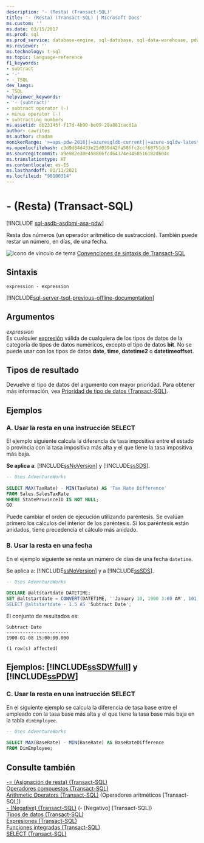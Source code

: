 ```yaml
---
description: '- (Resta) (Transact-SQL)'
title: '- (Resta) (Transact-SQL) | Microsoft Docs'
ms.custom: ''
ms.date: 03/15/2017
ms.prod: sql
ms.prod_service: database-engine, sql-database, sql-data-warehouse, pdw
ms.reviewer: ''
ms.technology: t-sql
ms.topic: language-reference
f1_keywords:
- subtract
- '-'
- -_TSQL
dev_langs:
- TSQL
helpviewer_keywords:
- '- (subtract)'
- subtract operator (-)
- minus operator (-)
- subtracting numbers
ms.assetid: db23145f-f17d-4b90-be09-28a881cacd1a
author: cawrites
ms.author: chadam
monikerRange: '>=aps-pdw-2016||=azuresqldb-current||=azure-sqldw-latest||>=sql-server-2016||>=sql-server-linux-2017||=azuresqldb-mi-current'
ms.openlocfilehash: c3d9d84d433e25d039d42fa58ffc3ccf68751dc9
ms.sourcegitcommit: a9e982e30e458866fcd64374e3458516182d604c
ms.translationtype: HT
ms.contentlocale: es-ES
ms.lasthandoff: 01/11/2021
ms.locfileid: "98100314"
---
```

# <a name="--subtraction-transact-sql"></a>- (Resta) (Transact-SQL)
[!INCLUDE [sql-asdb-asdbmi-asa-pdw](../../includes/applies-to-version/sql-asdb-asdbmi-asa-pdw.md)]

  Resta dos números (un operador aritmético de sustracción). También puede restar un número, en días, de una fecha.  
  
 ![Icono de vínculo de tema](../../database-engine/configure-windows/media/topic-link.gif "Icono de vínculo de tema") [Convenciones de sintaxis de Transact-SQL](../../t-sql/language-elements/transact-sql-syntax-conventions-transact-sql.md)  
  
## <a name="syntax"></a>Sintaxis  
  
```syntaxsql  
expression - expression  
```  
  
[!INCLUDE[sql-server-tsql-previous-offline-documentation](../../includes/sql-server-tsql-previous-offline-documentation.md)]

## <a name="arguments"></a>Argumentos
 *expression*  
 Es cualquier [expresión](../../t-sql/language-elements/expressions-transact-sql.md) válida de cualquiera de los tipos de datos de la categoría de tipos de datos numéricos, excepto el tipo de datos **bit**. No se puede usar con los tipos de datos **date**, **time**, **datetime2** o **datetimeoffset**.  
  
## <a name="result-types"></a>Tipos de resultado  
 Devuelve el tipo de datos del argumento con mayor prioridad. Para obtener más información, vea [Prioridad de tipo de datos &#40;Transact-SQL&#41;](../../t-sql/data-types/data-type-precedence-transact-sql.md).  
  
## <a name="examples"></a>Ejemplos  
  
### <a name="a-using-subtraction-in-a-select-statement"></a>A. Usar la resta en una instrucción SELECT  
 El ejemplo siguiente calcula la diferencia de tasa impositiva entre el estado o provincia con la tasa impositiva más alta y el que tiene la tasa impositiva más baja.  
  
 **Se aplica a**: [!INCLUDE[ssNoVersion](../../includes/ssnoversion-md.md)] y [!INCLUDE[ssSDS](../../includes/sssds-md.md)].  
  
```sql  
-- Uses AdventureWorks  
  
SELECT MAX(TaxRate) - MIN(TaxRate) AS 'Tax Rate Difference'  
FROM Sales.SalesTaxRate  
WHERE StateProvinceID IS NOT NULL;  
GO  
```  
  
 Puede cambiar el orden de ejecución utilizando paréntesis. Se evalúan primero los cálculos del interior de los paréntesis. Si los paréntesis están anidados, tiene precedencia el cálculo más anidado.  
  
### <a name="b-using-date-subtraction"></a>B. Usar la resta en una fecha  
 En el ejemplo siguiente se resta un número de días de una fecha `datetime`.  
  
 Se aplica a: [!INCLUDE[ssNoVersion](../../includes/ssnoversion-md.md)] y a [!INCLUDE[ssSDS](../../includes/sssds-md.md)].  
  
```sql  
-- Uses AdventureWorks  
  
DECLARE @altstartdate DATETIME;  
SET @altstartdate = CONVERT(DATETIME, ''January 10, 1900 3:00 AM', 101);  
SELECT @altstartdate - 1.5 AS 'Subtract Date';  
```  
  
 El conjunto de resultados es:  
  
 ```
 Subtract Date  
 -----------------------  
 1900-01-08 15:00:00.000  

 (1 row(s) affected)
 ```  
  
## <a name="examples-sssdwfull-and-sspdw"></a>Ejemplos: [!INCLUDE[ssSDWfull](../../includes/sssdwfull-md.md)] y [!INCLUDE[ssPDW](../../includes/sspdw-md.md)]  
  
### <a name="c-using-subtraction-in-a-select-statement"></a>C. Usar la resta en una instrucción SELECT  
 En el siguiente ejemplo se calcula la diferencia de tasa base entre el empleado con la tasa base más alta y el que tiene la tasa base más baja en la tabla `dimEmployee`.  
  
```sql  
-- Uses AdventureWorks  
  
SELECT MAX(BaseRate) - MIN(BaseRate) AS BaseRateDifference  
FROM DimEmployee;  
```  
  
## <a name="see-also"></a>Consulte también  
 [-= &#40;Asignación de resta&#41; &#40;Transact-SQL&#41;](../../t-sql/language-elements/subtract-equals-transact-sql.md)   
 [Operadores compuestos &#40;Transact-SQL&#41;](../../t-sql/language-elements/compound-operators-transact-sql.md)  
 [Arithmetic Operators &#40;Transact-SQL&#41;](../../t-sql/language-elements/arithmetic-operators-transact-sql.md)  (Operadores aritméticos [Transact-SQL])  
 [- &#40;Negative&#41; &#40;Transact-SQL&#41;](../../t-sql/language-elements/unary-operators-negative.md)  (- [Negativo] [Transact-SQL])  
 [Tipos de datos &#40;Transact-SQL&#41;](../../t-sql/data-types/data-types-transact-sql.md)   
 [Expresiones &#40;Transact-SQL&#41;](../../t-sql/language-elements/expressions-transact-sql.md)   
 [Funciones integradas &#40;Transact-SQL&#41;](~/t-sql/functions/functions.md)   
 [SELECT &#40;Transact-SQL&#41;](../../t-sql/queries/select-transact-sql.md)   
  
  


